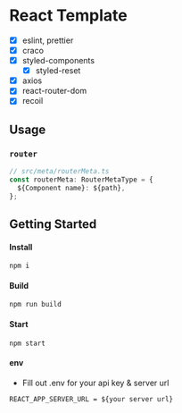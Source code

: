# React Template

- [x] eslint, prettier
- [x] craco
- [x] styled-components
  - [x] styled-reset
- [x] axios
- [x] react-router-dom
- [x] recoil

## Usage
### `router`
```javascript
// src/meta/routerMeta.ts
const routerMeta: RouterMetaType = {
  ${Component name}: ${path},
};
```

## Getting Started

#### Install
```
npm i
```
#### Build
```
npm run build
```
#### Start
```
npm start
```
#### env

- Fill out .env for your api key & server url
```
REACT_APP_SERVER_URL = ${your server url}
```